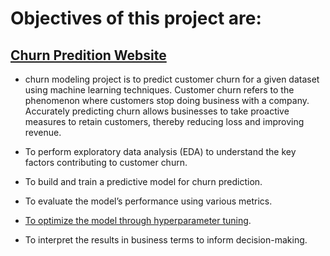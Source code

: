 # Objectives of this project are:
## [Churn Predition Website](https://churnprediction-by.streamlit.app/)
- churn modeling project is to predict customer churn for a given dataset using machine learning techniques. Customer churn refers to the phenomenon where customers stop doing business with a company. Accurately predicting churn allows businesses to take proactive measures to retain customers, thereby reducing loss and improving revenue.

- To perform exploratory data analysis (EDA) to understand the key factors contributing to customer churn.

- To build and train a predictive model for churn prediction.

- To evaluate the model’s performance using various metrics.

- [To optimize the model through hyperparameter tuning](https://github.com/SID1060/DataGlimpse).

- To interpret the results in business terms to inform decision-making.
